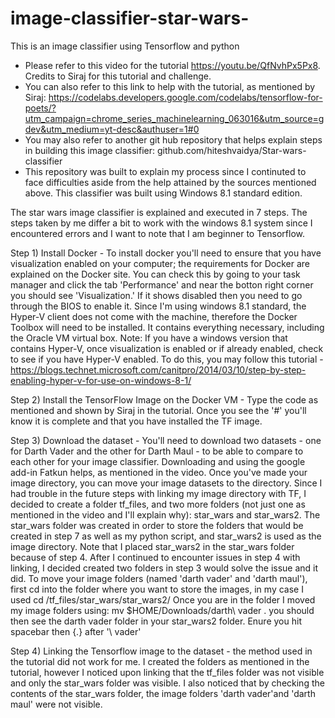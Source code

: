 # image-classifier-star-wars-
This is an image classifier using Tensorflow and python

- Please refer to this video for the tutorial https://youtu.be/QfNvhPx5Px8.  Credits to Siraj for this tutorial and challenge.
- You can also refer to this link to help with the tutorial, as mentioned by Siraj: https://codelabs.developers.google.com/codelabs/tensorflow-for-poets/?utm_campaign=chrome_series_machinelearning_063016&utm_source=gdev&utm_medium=yt-desc&authuser=1#0
- You may also refer to another git hub repository that helps explain steps in building this image classifier: github.com/hiteshvaidya/Star-wars-classifier
- This repository was built to explain my process since I continuted to face difficulties aside from the help attained by the sources mentioned above.  This classifier was built using Windows 8.1 standard edition.  

The star wars image classifier is explained and executed in 7 steps.  The steps taken by me differ a bit to work with the windows 8.1 system since I encountered errors and I want to note that I am beginner to Tensorflow.

Step 1) Install Docker - To install docker you'll need to ensure that you have visualization enabled on your computer; the requirements for Docker are explained on the Docker site.  You can check this by going to your task manager and click the tab 'Performance' and near the botton right corner you should see 'Visualization.'  If it shows disabled then you need to go through the BIOS to enable it.  Since I'm using windows 8.1 standard, the Hyper-V client does not come with the machine, therefore the Docker Toolbox will need to be installed.  It contains everything necessary, including the Oracle VM virtual box. Note: If you have a windows version that contains Hyper-V, once visualization is enabled or if already enabled, check to see if you have Hyper-V enabled.  To do this, you may follow this tutorial - https://blogs.technet.microsoft.com/canitpro/2014/03/10/step-by-step-enabling-hyper-v-for-use-on-windows-8-1/

Step 2) Install the TensorFlow Image on the Docker VM - Type the code as mentioned and shown by Siraj in the tutorial.  Once you see the '#' you'll know it is complete and that you have installed the TF image.

Step 3) Download the dataset - You'll need to download two datasets - one for Darth Vader and the other for Darth Maul - to be able to compare to each other for your image classifier.  Downloading and using the google add-in Fatkun helps, as mentioned in the video.  Once you've made your image directory, you can move your image datasets to the directory.  Since I had trouble in the future steps with linking my image directory with TF, I decided to create a folder tf_files, and two more folders (not just one as mentioned in the video and I'll explain why): star_wars and star_wars2.  The star_wars folder was created in order to store the folders that would be created in step 7 as well as my python script, and star_wars2 is used as the image directory. Note that I placed star_wars2 in the star_wars folder because of step 4.  After I continued to encounter issues in step 4 with linking, I decided created two folders in step 3 would solve the issue and it did. To move your image folders (named 'darth vader' and 'darth maul'), first cd into the folder where you want to store the images, in my case I used cd /tf_files/star_wars/star_wars2/ Once you are in the folder I moved my image folders using: 
mv $HOME/Downloads/darth\ vader . you should then see the darth vader folder in your star_wars2 folder.  Enure you hit spacebar then {.} after '\ vader' 

Step 4) Linking the Tensorflow image to the dataset - the method used in the tutorial did not work for me.  I created the folders as mentioned in the tutorial, however I noticed upon linking that the tf_files folder was not visible and only the star_wars folder was visible.  I also noticed that by checking the contents of the star_wars folder, the image folders 'darth vader'and 'darth maul' were not visible.
